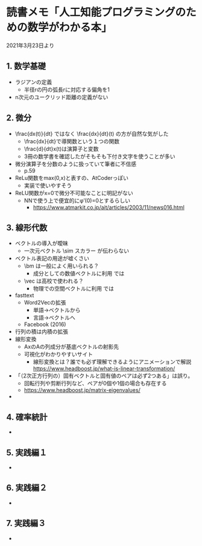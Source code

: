 # 読書メモ「人工知能プログラミングのための数学がわかる本」
2021年3月23日より

## 1. 数学基礎
- ラジアンの定義
    - 半径rの円の弧長rに対応する偏角を1
- n次元のユークリッド距離の定義がない

## 2. 微分
- \frac{dx(t)}{dt} ではなく \frac{dx}{dt}(t) の方が自然な気がした
    - \frac{dx}{dt}で導関数という１つの関数
    - \frac{d}{dt}x(t)は演算子と変数
    - 3冊の数学書を確認したがそもそも下付き文字を使うことが多い
- 微分演算子を分数のように扱っていて筆者に不信感
    - p.59
- ReLu関数をmax(0,x)と表すの、AtCoderっぽい
    - 実装で使いやすそう
- ReLU関数がx=0で微分不可能なことに明記がない
    - NNで使う上で便宜的にφ’(0)=0とするらしい
        - https://www.atmarkit.co.jp/ait/articles/2003/11/news016.html

## 3. 線形代数
- ベクトルの導入が曖昧
    - 一次元ベクトル \sim スカラー が伝わらない
- ベクトル表記の用途が嘘くさい
    - \bm は一般によく用いられる？
        - 成分としての数値ベクトルに利用 では
    - \vec は高校で使われる？
        - 物理での空間ベクトルに利用 では
- fasttext
    - Word2Vecの拡張
        - 単語->ベクトルから
        - 言語->ベクトルへ
    - Facebook (2016)
- 行列の積は内積の拡張
- 線形変換
    - AxのAの列成分が基底ベクトルの射影先
    - 可視化がわかりやすいサイト
        - 線形変換とは？誰でも必ず理解できるようにアニメーションで解説 https://www.headboost.jp/what-is-linear-transformation/ 
- 「（2次正方行列の）固有ベクトルと固有値のペアは必ず2つある」は誤り。
    - 回転行列や剪断行列など、ペアが0個や1個の場合も存在する
    - https://www.headboost.jp/matrix-eigenvalues/
- 

## 4. 確率統計
- 

## 5. 実践編１
- 

## 6. 実践編２
- 

## 7. 実践編３
- 

